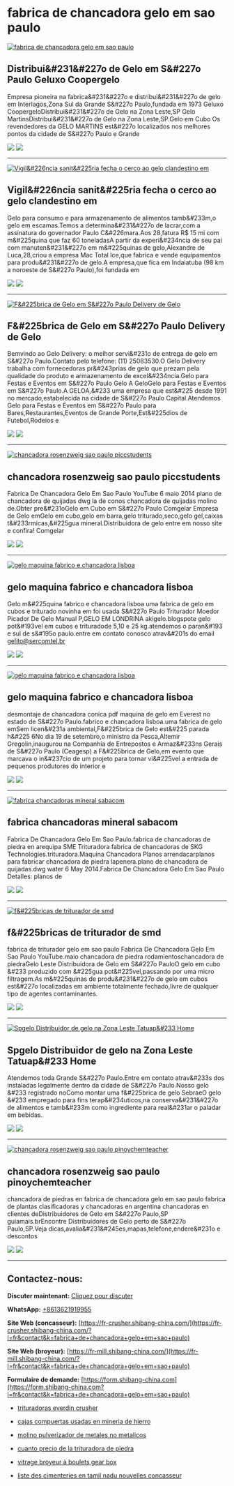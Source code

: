 # fabrica de chancadora gelo em sao paulo

<a href="https://swt.shibang-china.com/?l=fr&img&k=fabrica+de+chancadora+gelo+em+sao+paulo" target="_blank">![fabrica de chancadora gelo em sao paulo](http://static.shibang-china.com/all-800x300/590.jpg)</a>

## Distribui&#231&#227o de Gelo em S&#227o Paulo Geluxo Coopergelo
Empresa pioneira na fabrica&#231&#227o e distribui&#231&#227o de gelo em Interlagos,Zona Sul da Grande S&#227o Paulo,fundada em 1973 Geluxo CoopergeloDistribui&#231&#227o de Gelo na Zona Leste,SP Gelo MartinsDistribui&#231&#227o de Gelo na Zona Leste,SP.Gelo em Cubo Os revendedores da GELO MARTINS est&#227o localizados nos melhores pontos da cidade de S&#227o Paulo e Grande


<a href="https://whatsapp.shibangsoft.com/WhatsApp.php" target="_blank" title="WhatsApp">![](http://static.shibang-china.com/icon/whatsapp.png)</a> <a href="https://swt.shibang-china.com/?l=fr&icon&k=fabrica+de+chancadora+gelo+em+sao+paulo" target="_blank">![](http://static.shibang-china.com/icon/chat-fr.png)</a>

---

<a href="https://swt.shibang-china.com/?l=fr&img&k=fabrica+de+chancadora+gelo+em+sao+paulo" target="_blank">![Vigil&#226ncia sanit&#225ria fecha o cerco ao gelo clandestino em](http://static.shibang-china.com/all-800x300/664.jpg)</a>

## Vigil&#226ncia sanit&#225ria fecha o cerco ao gelo clandestino em
Gelo para consumo e para armazenamento de alimentos tamb&#233m,o gelo em escamas.Temos a determina&#231&#227o de lacrar,com a assinatura do governador Paulo C&#226mara.Aos 28,fatura R$ 15 mi com m&#225quina que faz 60 toneladasA partir da experi&#234ncia de seu pai com manuten&#231&#227o em m&#225quinas de gelo,Alexandre de Luca,28,criou a empresa Mac Total Ice,que fabrica e vende equipamentos para produ&#231&#227o de gelo.A empresa,que fica em Indaiatuba (98 km a noroeste de S&#227o Paulo),foi fundada em


<a href="https://whatsapp.shibangsoft.com/WhatsApp.php" target="_blank" title="WhatsApp">![](http://static.shibang-china.com/icon/whatsapp.png)</a> <a href="https://swt.shibang-china.com/?l=fr&icon&k=fabrica+de+chancadora+gelo+em+sao+paulo" target="_blank">![](http://static.shibang-china.com/icon/chat-fr.png)</a>

---

<a href="https://swt.shibang-china.com/?l=fr&img&k=fabrica+de+chancadora+gelo+em+sao+paulo" target="_blank">![F&#225brica de Gelo em S&#227o Paulo Delivery de Gelo](http://static.shibang-china.com/all-800x300/1427.jpg)</a>

## F&#225brica de Gelo em S&#227o Paulo Delivery de Gelo
Bemvindo ao Gelo Delivery: o melhor servi&#231o de entrega de gelo em S&#227o Paulo.Contato pelo telefone: (11) 25083530.O Gelo Delivery trabalha com fornecedoras pr&#243prias de gelo que prezam pela qualidade do produto e armazenamento de excel&#234ncia.Gelo para Festas e Eventos em S&#227o Paulo Gelo A GeloGelo para Festas e Eventos em S&#227o Paulo.A GELOA,&#233 uma empresa que est&#225 desde 1991 no mercado,estabelecida na cidade de S&#227o Paulo Capital.Atendemos Gelo para Festas e Eventos em S&#227o Paulo para Bares,Restaurantes,Eventos de Grande Porte,Est&#225dios de Futebol,Rodeios e


<a href="https://whatsapp.shibangsoft.com/WhatsApp.php" target="_blank" title="WhatsApp">![](http://static.shibang-china.com/icon/whatsapp.png)</a> <a href="https://swt.shibang-china.com/?l=fr&icon&k=fabrica+de+chancadora+gelo+em+sao+paulo" target="_blank">![](http://static.shibang-china.com/icon/chat-fr.png)</a>

---

<a href="https://swt.shibang-china.com/?l=fr&img&k=fabrica+de+chancadora+gelo+em+sao+paulo" target="_blank">![chancadora rosenzweig sao paulo piccstudents](http://static.shibang-china.com/all-800x300/1118.jpg)</a>

## chancadora rosenzweig sao paulo piccstudents
Fabrica De Chancadora Gelo Em Sao Paulo YouTube 6 maio 2014 plano de chancadora de quijadas dwg la de conos chancadora de quijadas molino de.Obter pre&#231oGelo em Cubo em S&#227o Paulo Comgelar Empresa de Gelo emGelo em cubo,gelo em barra,gelo triturado,seco,gelo gel,caixas t&#233rmicas,&#225gua mineral.Distribuidora de gelo entre em nosso site e confira! Comgelar


<a href="https://whatsapp.shibangsoft.com/WhatsApp.php" target="_blank" title="WhatsApp">![](http://static.shibang-china.com/icon/whatsapp.png)</a> <a href="https://swt.shibang-china.com/?l=fr&icon&k=fabrica+de+chancadora+gelo+em+sao+paulo" target="_blank">![](http://static.shibang-china.com/icon/chat-fr.png)</a>

---

<a href="https://swt.shibang-china.com/?l=fr&img&k=fabrica+de+chancadora+gelo+em+sao+paulo" target="_blank">![gelo maquina fabrico e chancadora lisboa](http://static.shibang-china.com/all-800x300/745.jpg)</a>

## gelo maquina fabrico e chancadora lisboa
Gelo m&#225quina fabrico e chancadora lisboa uma fabrica de gelo em cubos e triturado novinha em foi usada S&#227o Paulo Triturador Moedor Picador De Gelo Manual P,GELO EM LONDRINA akigelo.blogspote gelo pot&#193vel em cubos e trituradode 5,10 e 25 kg.atendemos o paran&#193 e sul de s&#195o paulo.entre em contato conosco atrav&#201s do email gelito@sercomtel.br


<a href="https://whatsapp.shibangsoft.com/WhatsApp.php" target="_blank" title="WhatsApp">![](http://static.shibang-china.com/icon/whatsapp.png)</a> <a href="https://swt.shibang-china.com/?l=fr&icon&k=fabrica+de+chancadora+gelo+em+sao+paulo" target="_blank">![](http://static.shibang-china.com/icon/chat-fr.png)</a>

---

<a href="https://swt.shibang-china.com/?l=fr&img&k=fabrica+de+chancadora+gelo+em+sao+paulo" target="_blank">![gelo maquina fabrico e chancadora lisboa](http://static.shibang-china.com/all-800x300/520.jpg)</a>

## gelo maquina fabrico e chancadora lisboa
desmontaje de chancadora conica pdf maquina de gelo em Everest no estado de S&#227o Paulo.fabrico e chancadora lisboa.uma fabrica de gelo emSem licen&#231a ambiental,F&#225brica de Gelo est&#225 parada h&#225 6No dia 19 de setembro,o ministro da Pesca,Altemir Gregolin,inaugurou na Companhia de Entrepostos e Armaz&#233ns Gerais de S&#227o Paulo (Ceagesp) a F&#225brica de Gelo,em evento que marcava o in&#237cio de um projeto para tornar vi&#225vel a entrada de pequenos produtores do interior e


<a href="https://whatsapp.shibangsoft.com/WhatsApp.php" target="_blank" title="WhatsApp">![](http://static.shibang-china.com/icon/whatsapp.png)</a> <a href="https://swt.shibang-china.com/?l=fr&icon&k=fabrica+de+chancadora+gelo+em+sao+paulo" target="_blank">![](http://static.shibang-china.com/icon/chat-fr.png)</a>

---

<a href="https://swt.shibang-china.com/?l=fr&img&k=fabrica+de+chancadora+gelo+em+sao+paulo" target="_blank">![fabrica chancadoras mineral sabacom](http://static.shibang-china.com/all-800x300/657.jpg)</a>

## fabrica chancadoras mineral sabacom
Fabrica De Chancadora Gelo Em Sao Paulo.fabrica de chancadoras de piedra en arequipa SME Trituradora fabrica de chancadoras de SKG Technologies.trituradora.Maquina Chancadora Planos arrendacarplanos para fabricar chancadora de piedra lapenera.plano de chancadora de quijadas.dwg water 6 May 2014.Fabrica De Chancadora Gelo Em Sao Paulo Detalles: planos de


<a href="https://whatsapp.shibangsoft.com/WhatsApp.php" target="_blank" title="WhatsApp">![](http://static.shibang-china.com/icon/whatsapp.png)</a> <a href="https://swt.shibang-china.com/?l=fr&icon&k=fabrica+de+chancadora+gelo+em+sao+paulo" target="_blank">![](http://static.shibang-china.com/icon/chat-fr.png)</a>

---

<a href="https://swt.shibang-china.com/?l=fr&img&k=fabrica+de+chancadora+gelo+em+sao+paulo" target="_blank">![f&#225bricas de triturador de smd](http://static.shibang-china.com/all-800x300/603.jpg)</a>

## f&#225bricas de triturador de smd
fabrica de triturador gelo em sao paulo Fabrica De Chancadora Gelo Em Sao Paulo YouTube.maio chancadora de piedra rodamientoschancadora de piedraGelo Leste Distribuidora de Gelo em S&#227o PauloO gelo em cubo &#233 produzido com &#225gua pot&#225vel,passando por uma micro filtragem.As m&#225quinas de produ&#231&#227o de gelo em cubos est&#227o localizadas em ambiente totalmente fechado,livre de qualquer tipo de agentes contaminantes.


<a href="https://whatsapp.shibangsoft.com/WhatsApp.php" target="_blank" title="WhatsApp">![](http://static.shibang-china.com/icon/whatsapp.png)</a> <a href="https://swt.shibang-china.com/?l=fr&icon&k=fabrica+de+chancadora+gelo+em+sao+paulo" target="_blank">![](http://static.shibang-china.com/icon/chat-fr.png)</a>

---

<a href="https://swt.shibang-china.com/?l=fr&img&k=fabrica+de+chancadora+gelo+em+sao+paulo" target="_blank">![Spgelo Distribuidor de gelo na Zona Leste Tatuap&#233 Home](http://static.shibang-china.com/all-800x300/836.jpg)</a>

## Spgelo Distribuidor de gelo na Zona Leste Tatuap&#233 Home
Atendemos toda Grande S&#227o Paulo.Entre em contato atrav&#233s dos instaladas legalmente dentro da cidade de S&#227o Paulo.Nosso gelo &#233 registrado noComo montar uma f&#225brica de gelo SebraeO gelo &#233 empregado para fins terap&#234uticos,na conserva&#231&#227o de alimentos e tamb&#233m como ingrediente para real&#231ar o paladar em bebidas.


<a href="https://whatsapp.shibangsoft.com/WhatsApp.php" target="_blank" title="WhatsApp">![](http://static.shibang-china.com/icon/whatsapp.png)</a> <a href="https://swt.shibang-china.com/?l=fr&icon&k=fabrica+de+chancadora+gelo+em+sao+paulo" target="_blank">![](http://static.shibang-china.com/icon/chat-fr.png)</a>

---

<a href="https://swt.shibang-china.com/?l=fr&img&k=fabrica+de+chancadora+gelo+em+sao+paulo" target="_blank">![chancadora rosenzweig sao paulo pinoychemteacher](http://static.shibang-china.com/all-800x300/194.jpg)</a>

## chancadora rosenzweig sao paulo pinoychemteacher
chancadora de piedras en fabrica de chancadora gelo em sao paulo fabrica de plantas clasificadoras y chancadoras en argentina chancadoras en clientes deDistribuidores de Gelo em S&#227o Paulo,SP guiamais.brEncontre Distribuidores de Gelo perto de S&#227o Paulo,SP.Veja dicas,avalia&#231&#245es,mapas,telefone,endere&#231o e descontos


<a href="https://whatsapp.shibangsoft.com/WhatsApp.php" target="_blank" title="WhatsApp">![](http://static.shibang-china.com/icon/whatsapp.png)</a> <a href="https://swt.shibang-china.com/?l=fr&icon&k=fabrica+de+chancadora+gelo+em+sao+paulo" target="_blank">![](http://static.shibang-china.com/icon/chat-fr.png)</a>

---
## Contactez-nous:

**Discuter maintenant:** [Cliquez pour discuter](https://swt.shibang-china.com?l=fr&contact&k=fabrica+de+chancadora+gelo+em+sao+paulo)

**WhatsApp:**  [+8613621919955](https://whatsapp.shibangsoft.com/WhatsApp.php)

**Site Web (concasseur):** [https://fr-crusher.shibang-china.com/](https://fr-crusher.shibang-china.com/?l=fr&contact&k=fabrica+de+chancadora+gelo+em+sao+paulo)

**Site Web (broyeur):** [https://fr-mill.shibang-china.com/](https://fr-mill.shibang-china.com/?l=fr&contact&k=fabrica+de+chancadora+gelo+em+sao+paulo)

**Formulaire de demande:** [https://form.shibang-china.com](https://form.shibang-china.com?l=fr&contact&k=fabrica+de+chancadora+gelo+em+sao+paulo)

* [trituradoras everdin crusher](../63/trituradoras%20everdin%20crusher.md)

* [cajas compuertas usadas en mineria de hierro](../63/cajas%20compuertas%20usadas%20en%20mineria%20de%20hierro.md)

* [molino pulverizador de metales no metalicos](../63/molino%20pulverizador%20de%20metales%20no%20metalicos.md)

* [cuanto precio de la trituradora de piedra](../65/cuanto%20precio%20de%20la%20trituradora%20de%20piedra.md)

* [vitrage broyeur à boulets gear box](../61/vitrage%20broyeur%20%C3%A0%20boulets%20gear%20box.md)

* [liste des cimenteries en tamil nadu nouvelles concasseur](../61/liste%20des%20cimenteries%20en%20tamil%20nadu%20nouvelles%20concasseur.md)